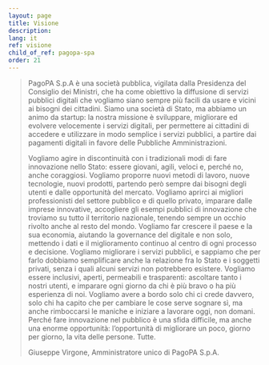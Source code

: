 ```yaml
---
layout: page
title: Visione
description: 
lang: it
ref: visione
child_of_ref: pagopa-spa
order: 21
---
```


<blockquote class="blockquote small">
PagoPA S.p.A è una società pubblica, vigilata dalla Presidenza del Consiglio dei Ministri, che ha come obiettivo la diffusione di servizi pubblici digitali che vogliamo siano sempre più facili da usare e vicini ai bisogni dei cittadini.
Siamo una società di Stato, ma abbiamo un animo da startup: la nostra missione è sviluppare, migliorare ed evolvere velocemente i servizi digitali, per permettere ai cittadini di accedere e utilizzare in modo semplice i servizi pubblici, a partire dai pagamenti digitali in favore delle Pubbliche Amministrazioni. 

Vogliamo agire in discontinuità con i tradizionali modi di fare innovazione nello Stato: essere giovani, agili, veloci e, perché no, anche coraggiosi. 
Vogliamo proporre nuovi metodi di lavoro, nuove tecnologie, nuovi prodotti, partendo però sempre dai bisogni degli utenti e dalle opportunità del mercato.
Vogliamo aprirci ai migliori professionisti del settore pubblico e di quello privato, imparare dalle imprese innovative, accogliere gli esempi pubblici di innovazione che troviamo su tutto il territorio nazionale, tenendo sempre un occhio rivolto anche al resto del mondo.
Vogliamo far crescere il paese e la sua economia, aiutando la governance del digitale e non solo, mettendo i dati e il miglioramento continuo al centro di ogni processo e decisione.
Vogliamo migliorare i servizi pubblici, e sappiamo che per farlo dobbiamo semplificare anche la relazione fra lo Stato e i soggetti privati, senza i quali alcuni servizi non potrebbero esistere.
Vogliamo essere inclusivi, aperti, permeabili e trasparenti: ascoltare tanto i nostri utenti, e imparare ogni giorno da chi è più bravo o ha più esperienza di noi. 
Vogliamo avere a bordo solo chi ci crede davvero, solo chi ha capito che per cambiare le cose serve sognare sì, ma anche rimboccarsi le maniche e iniziare a lavorare oggi, non domani. 
Perché fare innovazione nel pubblico è una sfida difficile, ma anche una enorme opportunità: l’opportunità di migliorare un poco, giorno per giorno, la vita delle persone. Tutte.
<footer class="blockquote-footer">Giuseppe Virgone, Amministratore unico di PagoPA S.p.A.</footer>
</blockquote>
